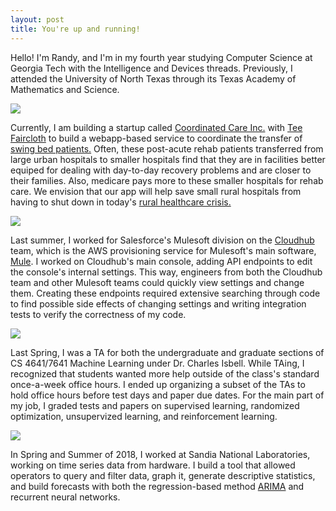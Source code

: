 ```yaml
---
layout: post
title: You're up and running!
---
```

Hello! I'm Randy, and I'm in my fourth year studying Computer Science at Georgia Tech with the Intelligence and Devices threads. 
Previously, I attended the University of North Texas through its Texas Academy of Mathematics and Science.

![](https://rmichnovicz.github.io/images/cci.png)

Currently, I am building a startup called [Coordinated Care Inc.](https://www.coordinatedcareinc.com) with 
[Tee Faircloth](https://www.linkedin.com/in/tee-faircloth-31b60653/) 
to build a webapp-based service to coordinate the transfer of 
[swing bed patients.](https://www.cms.gov/Medicare/Medicare-Fee-for-Service-Payment/SNFPPS/SwingBed.html)
Often, these post-acute rehab patients transferred from large urban hospitals to smaller hospitals
find that they are in facilities better equiped for dealing with day-to-day recovery problems and are closer to their families. 
Also, medicare pays more to these smaller hospitals for rehab care. We envision that our app will help save small rural hospitals from having to shut down in today's 
[rural healthcare crisis.](https://www.realclearhealth.com/articles/2018/03/15/rural_americas_health_care_crisis.html)

![](https://rmichnovicz.github.io/images/salesforce_small.png)

Last summer, I worked for Salesforce's Mulesoft division on the 
[Cloudhub](https://www.mulesoft.com/platform/saas/cloudhub-ipaas-cloud-based-integration) 
team, which is the AWS provisioning service for Mulesoft's main software, [Mule](https://github.com/mulesoft/mule). 
I worked on Cloudhub's main console, adding API endpoints to edit the console's internal settings. This way, engineers 
from both the Cloudhub team and other Mulesoft teams could quickly view settings and change them. Creating these endpoints required 
extensive searching through code to find possible side effects of changing settings and writing integration tests to verify 
the correctness of my code.

![](https://rmichnovicz.github.io/images/mlgt.png)

Last Spring, I was a TA for both the undergraduate and graduate sections of CS 4641/7641 Machine Learning under Dr. Charles 
Isbell. While TAing, I recognized that students wanted more help outside 
of the class's standard once-a-week office hours. I ended up organizing a subset of the TAs to hold office hours before 
test days and paper due dates. For the main part of my job, I graded tests and papers on supervised learning, 
randomized optimization, unsupervized learning, and reinforcement learning. 

![](https://rmichnovicz.github.io/images/snl.png)

In Spring and Summer of 2018, I worked at Sandia National Laboratories, working on time series data from hardware.
I build a tool that allowed operators to query and filter data, graph it, generate descriptive statistics, and 
build forecasts with both the regression-based method 
[ARIMA](https://en.wikipedia.org/wiki/Autoregressive_integrated_moving_average) and recurrent neural networks.
